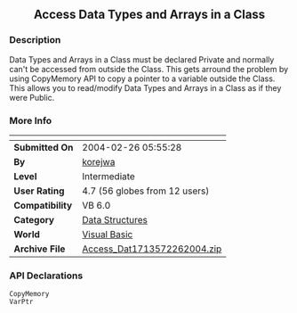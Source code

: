 ﻿<div align="center">

## Access Data Types and Arrays in a Class


</div>

### Description

Data Types and Arrays in a Class must be declared Private and normally can't be accessed from outside the Class. This gets arround the problem by using CopyMemory API to copy a pointer to a variable outside the Class. This allows you to read/modify Data Types and Arrays in a Class as if they were Public.
 
### More Info
 


<span>             |<span>
---                |---
**Submitted On**   |2004-02-26 05:55:28
**By**             |[korejwa](https://github.com/Planet-Source-Code/PSCIndex/blob/master/ByAuthor/korejwa.md)
**Level**          |Intermediate
**User Rating**    |4.7 (56 globes from 12 users)
**Compatibility**  |VB 6\.0
**Category**       |[Data Structures](https://github.com/Planet-Source-Code/PSCIndex/blob/master/ByCategory/data-structures__1-33.md)
**World**          |[Visual Basic](https://github.com/Planet-Source-Code/PSCIndex/blob/master/ByWorld/visual-basic.md)
**Archive File**   |[Access\_Dat1713572262004\.zip](https://github.com/Planet-Source-Code/korejwa-access-data-types-and-arrays-in-a-class__1-52009/archive/master.zip)

### API Declarations

```
CopyMemory
VarPtr
```





